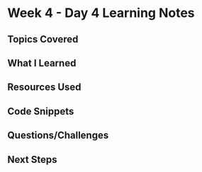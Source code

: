 # Week 4 - Day 4 Learning Notes

## Topics Covered

## What I Learned

## Resources Used

## Code Snippets

## Questions/Challenges

## Next Steps
